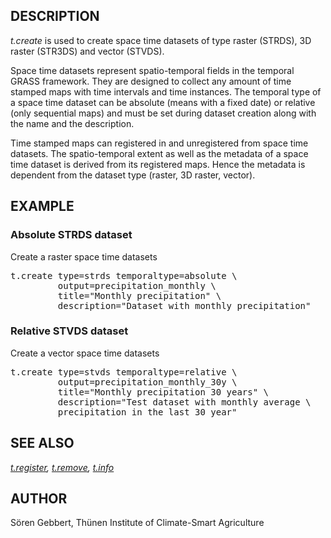<h2>DESCRIPTION</h2>

<em>t.create</em> is used to create space time datasets of
type raster (STRDS), 3D raster (STR3DS) and vector (STVDS).
<p>
Space time datasets represent spatio-temporal fields in the temporal
GRASS framework. They are designed to collect any amount of time
stamped maps with time intervals and time instances. The temporal
type of a space time dataset can be absolute (means with a fixed date)
or relative (only sequential maps) and must be set during
dataset creation along with the name and the description.
<p>
Time stamped maps can registered in and unregistered from space time
datasets. The spatio-temporal extent as well as the metadata of a space
time dataset is derived from its registered maps. Hence the metadata is
dependent from the dataset type (raster, 3D raster, vector).

<h2>EXAMPLE</h2>

<h3>Absolute STRDS dataset</h3>

Create a raster space time datasets

<div class="code"><pre>
t.create type=strds temporaltype=absolute \
         output=precipitation_monthly \
         title="Monthly precipitation" \
         description="Dataset with monthly precipitation"
</pre></div>

<h3>Relative STVDS dataset</h3>

Create a vector space time datasets

<div class="code"><pre>
t.create type=stvds temporaltype=relative \
         output=precipitation_monthly_30y \
         title="Monthly precipitation 30 years" \
         description="Test dataset with monthly average \
         precipitation in the last 30 year"
</pre></div>

<h2>SEE ALSO</h2>

<em>
<a href="t.register.html">t.register</a>,
<a href="t.remove.html">t.remove</a>,
<a href="t.info.html">t.info</a>
</em>

<h2>AUTHOR</h2>

S&ouml;ren Gebbert, Th&uuml;nen Institute of Climate-Smart Agriculture
